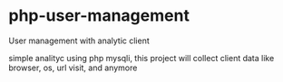 # php-user-management
User management with analytic client

simple analityc using php mysqli, this project will collect client data like browser, os, url visit, and anymore
